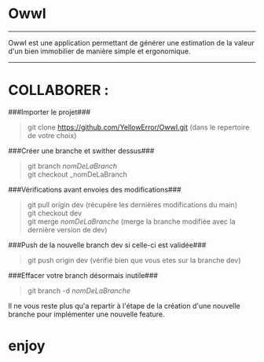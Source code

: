 OwwI
==
---

OwwI est une application permettant de générer une estimation de la valeur d'un bien immobilier
de manière simple et ergonomique.

---

COLLABORER :
=
###Importer le projet###

> git clone https://github.com/YellowError/OwwI.git (dans le repertoire de votre choix)  

###Créer une branche et swither dessus###

> git branch _nomDeLaBranch_  
> git checkout _nomDeLaBranch  

###Vérifications avant envoies des modifications###

> git pull origin dev (récupère les dernières modifications du main)  
> git checkout dev  
> git merge _nomDeLaBranche_ (merge la branche modifiée avec la dernière version de dev)  

###Push de la nouvelle branch dev si celle-ci est validée###

> git push origin dev (vérifié bien que vous etes sur la branche dev)  

###Effacer votre branch désormais inutile###

> git branch -d _nomDeLaBranche_  

Il ne vous reste plus qu'a repartir à l'étape de la création d'une nouvelle branche pour implémenter une nouvelle feature.

enjoy
==
